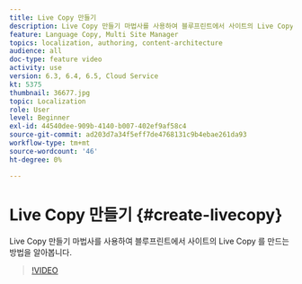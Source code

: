 ```yaml
---
title: Live Copy 만들기
description: Live Copy 만들기 마법사를 사용하여 블루프린트에서 사이트의 Live Copy 를 만드는 방법을 알아봅니다.
feature: Language Copy, Multi Site Manager
topics: localization, authoring, content-architecture
audience: all
doc-type: feature video
activity: use
version: 6.3, 6.4, 6.5, Cloud Service
kt: 5375
thumbnail: 36677.jpg
topic: Localization
role: User
level: Beginner
exl-id: 44540dee-909b-4140-b007-402ef9af58c4
source-git-commit: ad203d7a34f5eff7de4768131c9b4ebae261da93
workflow-type: tm+mt
source-wordcount: '46'
ht-degree: 0%

---
```


# Live Copy 만들기 {#create-livecopy}

Live Copy 만들기 마법사를 사용하여 블루프린트에서 사이트의 Live Copy 를 만드는 방법을 알아봅니다.

>[!VIDEO](https://video.tv.adobe.com/v/36677?quality=12&learn=on)
